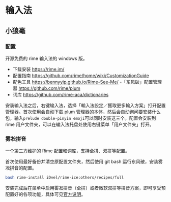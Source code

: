 # 输入法

## 小狼毫

### 配置

开源免费的 rime 输入法的 windows 版。

- 下载安装 <https://rime.im/>
- 配置指南 <https://github.com/rime/home/wiki/CustomizationGuide>
- 配色工具 <https://bennyyip.github.io/Rime-See-Me/> -「东风破」配置管理器 <https://github.com/rime/plum>
- 词库 <https://github.com/rime-aca/dictionaries>

安装输入法之后，右键输入法，选择「輸入法設定／獲取更多輸入方案」打开配置管理器。首次使用会自动下载 plum 管理器的本体，然后会自动询问要安装什么包，输入`prelude double-pinyin emoji`可以同时安装这三个。配置会安装到 rime 用户文件夹，可以在输入法托盘处使用右键菜单「用户文件夹」打开。

### 雾凇拼音

一个第三方维护的 Rime 配置和词库，支持全拼、双拼等配置。

首次使用最好备份并清空原配置文件夹，然后使用 git bash 运行东风破，安装雾凇拼音的配置。

```sh
bash rime-install iDvel/rime-ice:others/recipes/full
```

安装完成后在菜单中启用雾凇拼音（全拼）或者微软双拼等拼音方案，即可享受预配置好的各项功能，具体可见[官方说明](https://dvel.me/posts/rime-ice/)。
